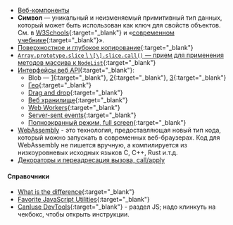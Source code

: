 - [Веб-компоненты](https://learn.javascript.ru/web-components)
- **Символ** — уникальный и неизменяемый примитивный тип данных, который может быть использован как ключ для свойств объектов. См. в [W3Schools](https://www.w3schools.com/js/js_es6.asp#mark_symbol){:target="_blank"} и «[современном учебнике](https://learn.javascript.ru/symbol){:target="_blank"}».
- [Поверхностное и глубокое копирование](https://doka.guide/js/shallow-or-deep-clone/){:target="_blank"}
- [`Array.prototype.slice` \\ `\[\].slice.call()` — прием для применения методов массива к `NodeList`](https://www.stevenchang.tw/blog/2020/05/23/JavaScript-slice-call-function){:target="_blank"}
- [Интерфейсы веб API](https://developer.mozilla.org/ru/docs/Web/API){:target="_blank"}:
  - Blob — [1](https://developer.mozilla.org/ru/docs/Web/API/Blob){:target="_blank"}, [2](https://learn.javascript.ru/blob){:target="_blank"}, [3](https://docs.microsoft.com/en-us/answers/questions/480791/what-is-the-difference-between-storing-documents-i.html#answer-481051){:target="_blank"}
  - [Гео](https://www.w3schools.com/html/html5_geolocation.asp){:target="_blank"}
  - [Drag and drop](https://www.w3schools.com/html/html5_draganddrop.asp){:target="_blank"}
  - [Веб хранилище](https://www.w3schools.com/html/html5_webstorage.asp){:target="_blank"}
  - [Web Workers](https://www.w3schools.com/html/html5_webworkers.asp){:target="_blank"}
  - [Server-sent events](https://www.w3schools.com/html/html5_serversentevents.asp){:target="_blank"}
  - [Полноэкранный режим, full screen](https://developer.mozilla.org/ru/docs/Web/API/Fullscreen_API){:target="_blank"}
- [WebAssembly](https://developer.mozilla.org/ru/docs/WebAssembly/Concepts) - это технология, предоставляющая новый тип кода, который можно запускать в современных веб-браузерах. Код для WebAssembly не пишется вручную, а компилируется из низкоуровневых исходных языков C, C++, Rust и.т.д.
- [Декораторы и переадресация вызова, call/apply](https://learn.javascript.ru/call-apply-decorators)

#### Справочники

- [What is the difference](https://thisthat.dev/){:target="_blank"}
- [Favorite JavaScript Utilities](https://1loc.dev/){:target="_blank"}
- [CanIuse DevTools](https://www.canidev.tools/){:target="_blank"} - раздел JS; надо клинкуть на чекбокс, чтобы открыть инструкции.
